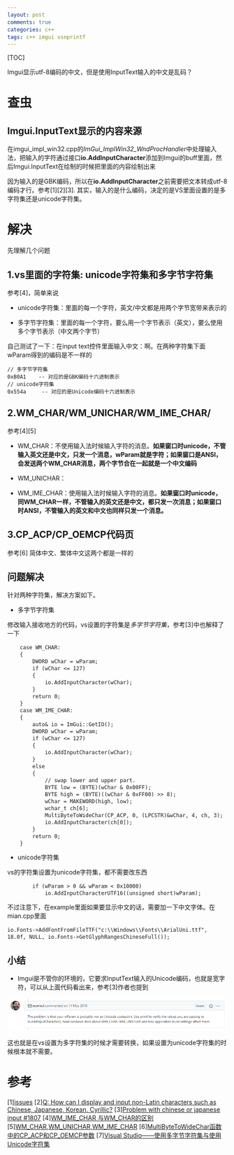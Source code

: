 ```yaml
---
layout: post
comments: true
categories: c++
tags: c++ imgui vsnprintf
---
```


[TOC]

Imgui显示utf-8编码的中文，但是使用InputText输入的中文是乱码？






# 查虫
## Imgui.InputText显示的内容来源
在imgui_impl_win32.cpp的*ImGui_ImplWin32_WndProcHandler*中处理输入法，把输入的字符通过接口**io.AddInputCharacter**添加到Imgui的buff里面，然后Imgui.InputText在绘制的时候把里面的内容绘制出来

因为输入的是GBK编码，所以在**io.AddInputCharacter**之前需要把文本转成utf-8编码才行。参考[1][2][3].
其实，输入的是什么编码，决定的是VS里面设置的是多字符集还是unicode字符集。

# 解决
先理解几个问题
## 1.vs里面的字符集: unicode字符集和多字节字符集
参考[4]，简单来说

* unicode字符集：里面的每一个字符，英文/中文都是用两个字节宽带来表示的

* 多字节字符集：里面的每一个字符，要么用一个字节表示（英文），要么使用多个字节表示（中文两个字节）

自己测试了一下：在input text控件里面输入中文：啊。在两种字符集下面wParam得到的编码是不一样的

```
// 多字节字符集
0xB0A1    -- 对应的是GBK编码十六进制表示
// unicode字符集
0x554a     -- 对应的是Unicode编码十六进制表示
```

## 2.WM_CHAR/WM_UNICHAR/WM_IME_CHAR/
参考[4][5]

* WM_CHAR：不使用输入法时候输入字符的消息。**如果窗口时unicode，不管输入英文还是中文，只发一个消息，wParam就是字符；如果窗口是ANSI，会发送两个WM_CHAR消息，两个字节合在一起就是一个中文编码**

* WM_UNICHAR：

* WM_IME_CHAR：使用输入法时候输入字符的消息。**如果窗口时unicode，同WM_CHAR一样，不管输入的英文还是中文，都只发一次消息；如果窗口时ANSI，不管输入的英文和中文也同样只发一个消息。**

## 3.CP_ACP/CP_OEMCP代码页
参考[6]
简体中文、繁体中文这两个都是一样的

## 问题解决
针对两种字符集，解决方案如下。
* 多字节字符集

修改输入接收地方的代码，vs设置的字符集是*多字节字符集*，参考[3]中也解释了一下

```
    case WM_CHAR:
    {
        DWORD wChar = wParam;
        if (wChar <= 127)
        {
            io.AddInputCharacter(wChar);
        }
        return 0;
    }
    case WM_IME_CHAR:
    {
        auto& io = ImGui::GetIO();
        DWORD wChar = wParam;
        if (wChar <= 127)
        {
            io.AddInputCharacter(wChar);
        }
        else
        {
            // swap lower and upper part.
            BYTE low = (BYTE)(wChar & 0x00FF);
            BYTE high = (BYTE)((wChar & 0xFF00) >> 8);
            wChar = MAKEWORD(high, low);
            wchar_t ch[6];
            MultiByteToWideChar(CP_ACP, 0, (LPCSTR)&wChar, 4, ch, 3);
            io.AddInputCharacter(ch[0]);
        }
        return 0;
    }
```

* unicode字符集

vs的字符集设置为unicode字符集，都不需要改东西
```
        if (wParam > 0 && wParam < 0x10000)
            io.AddInputCharacterUTF16((unsigned short)wParam);
```

不过注意下，在example里面如果要显示中文的话，需要加一下中文字体。在mian.cpp里面

```
io.Fonts->AddFontFromFileTTF("c:\\Windows\\Fonts\\ArialUni.ttf", 18.0f, NULL, io.Fonts->GetGlyphRangesChineseFull());
```

## 小结
* Imgui是不管你的环境的，它要求InputText输入的Unicode编码，也就是宽字符，可以从上面代码看出来，参考[3]作者也提到

![input text ](https://github.com/pkxpp/pkxpp.github.io/blob/master/_posts/img/imgui_input_text.png?raw=true)

这也就是在vs设置为多字符集的时候才需要转换，如果设置为unicode字符集的时候根本就不需要。

# 参考
[1][issues](https://github.com/ocornut/imgui/issues/471)
[2][Q: How can I display and input non-Latin characters such as Chinese, Japanese, Korean, Cyrillic?](https://github.com/ocornut/imgui/blob/master/docs/FAQ.md#q-how-can-i-display-and-input-non-latin-characters-such-as-chinese-japanese-korean-cyrillic)
[3][Problem with chinese or japanese input #1807](https://github.com/ocornut/imgui/issues/1807)
[4][WM_IME_CHAR 与WM_CHAR的区别](https://blog.csdn.net/shuilan0066/article/details/7679825)
[5][WM_CHAR,WM_UNICHAR,WM_IME_CHAR](https://blog.csdn.net/aaa000830/article/details/79585090)
[6][MultiByteToWideChar函数中的CP_ACP和CP_OEMCP参数](https://www.cnblogs.com/C-Sharp2/articles/3143634.html)
[7][Visual Studio——使用多字节字符集与使用Unicode字符集](https://blog.csdn.net/huashuolin001/article/details/95620424)